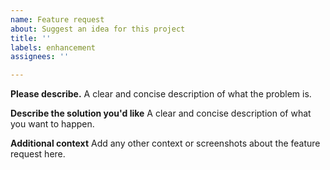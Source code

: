 ```yaml
---
name: Feature request
about: Suggest an idea for this project
title: ''
labels: enhancement
assignees: ''

---
```


**Please describe.**
A clear and concise description of what the problem is.

**Describe the solution you'd like**
A clear and concise description of what you want to happen.

**Additional context**
Add any other context or screenshots about the feature request here.